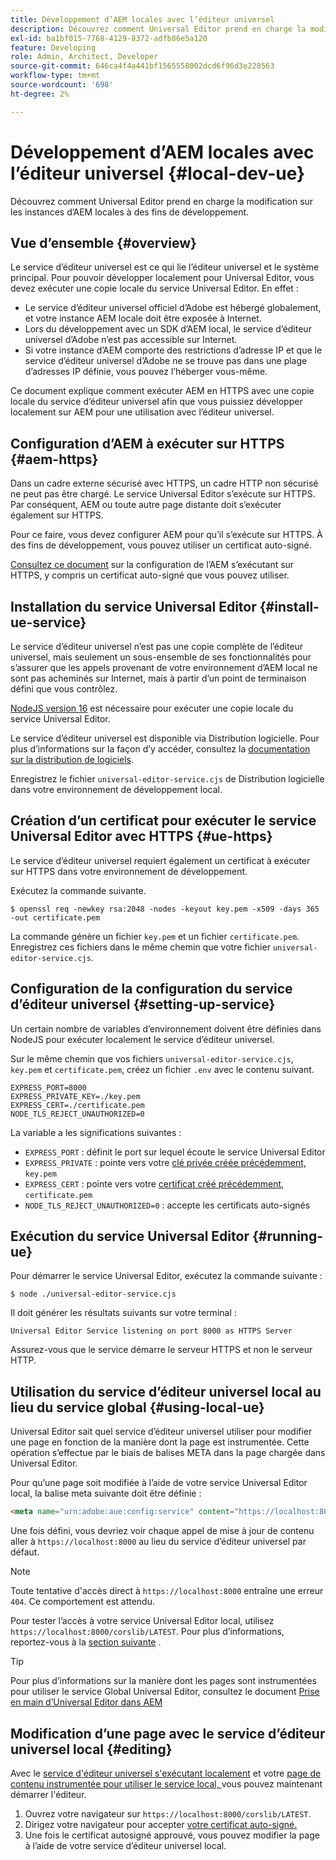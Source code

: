 ```yaml
---
title: Développement d’AEM locales avec l’éditeur universel
description: Découvrez comment Universal Editor prend en charge la modification sur les instances d’AEM locales à des fins de développement.
exl-id: ba1bf015-7768-4129-8372-adfb86e5a120
feature: Developing
role: Admin, Architect, Developer
source-git-commit: 646ca4f4a441bf1565558002dcd6f96d3e228563
workflow-type: tm+mt
source-wordcount: '698'
ht-degree: 2%

---
```



# Développement d’AEM locales avec l’éditeur universel {#local-dev-ue}

Découvrez comment Universal Editor prend en charge la modification sur les instances d’AEM locales à des fins de développement.

## Vue d’ensemble {#overview}

Le service d’éditeur universel est ce qui lie l’éditeur universel et le système principal. Pour pouvoir développer localement pour Universal Editor, vous devez exécuter une copie locale du service Universal Editor. En effet :

* Le service d’éditeur universel officiel d’Adobe est hébergé globalement, et votre instance AEM locale doit être exposée à Internet.
* Lors du développement avec un SDK d’AEM local, le service d’éditeur universel d’Adobe n’est pas accessible sur Internet.
* Si votre instance d’AEM comporte des restrictions d’adresse IP et que le service d’éditeur universel d’Adobe ne se trouve pas dans une plage d’adresses IP définie, vous pouvez l’héberger vous-même.

Ce document explique comment exécuter AEM en HTTPS avec une copie locale du service d’éditeur universel afin que vous puissiez développer localement sur AEM pour une utilisation avec l’éditeur universel.

## Configuration d’AEM à exécuter sur HTTPS {#aem-https}

Dans un cadre externe sécurisé avec HTTPS, un cadre HTTP non sécurisé ne peut pas être chargé. Le service Universal Editor s’exécute sur HTTPS. Par conséquent, AEM ou toute autre page distante doit s’exécuter également sur HTTPS.

Pour ce faire, vous devez configurer AEM pour qu’il s’exécute sur HTTPS. À des fins de développement, vous pouvez utiliser un certificat auto-signé.

[Consultez ce document](https://experienceleague.adobe.com/docs/experience-manager-learn/foundation/security/use-the-ssl-wizard.html?lang=fr) sur la configuration de l’AEM s’exécutant sur HTTPS, y compris un certificat auto-signé que vous pouvez utiliser.

## Installation du service Universal Editor {#install-ue-service}

Le service d’éditeur universel n’est pas une copie complète de l’éditeur universel, mais seulement un sous-ensemble de ses fonctionnalités pour s’assurer que les appels provenant de votre environnement d’AEM local ne sont pas acheminés sur Internet, mais à partir d’un point de terminaison défini que vous contrôlez.

[NodeJS version 16](https://nodejs.org/en/download/releases) est nécessaire pour exécuter une copie locale du service Universal Editor.

Le service d’éditeur universel est disponible via Distribution logicielle. Pour plus d’informations sur la façon d’y accéder, consultez la [documentation sur la distribution de logiciels](https://experienceleague.adobe.com/docs/experience-cloud/software-distribution/home.html?lang=fr).

Enregistrez le fichier `universal-editor-service.cjs` de Distribution logicielle dans votre environnement de développement local.

## Création d’un certificat pour exécuter le service Universal Editor avec HTTPS {#ue-https}

Le service d’éditeur universel requiert également un certificat à exécuter sur HTTPS dans votre environnement de développement.

Exécutez la commande suivante.

```text
$ openssl req -newkey rsa:2048 -nodes -keyout key.pem -x509 -days 365 -out certificate.pem
```

La commande génère un fichier `key.pem` et un fichier `certificate.pem`. Enregistrez ces fichiers dans le même chemin que votre fichier `universal-editor-service.cjs`.

## Configuration de la configuration du service d’éditeur universel {#setting-up-service}

Un certain nombre de variables d’environnement doivent être définies dans NodeJS pour exécuter localement le service d’éditeur universel.

Sur le même chemin que vos fichiers `universal-editor-service.cjs`, `key.pem` et `certificate.pem`, créez un fichier `.env` avec le contenu suivant.

```text
EXPRESS_PORT=8000
EXPRESS_PRIVATE_KEY=./key.pem
EXPRESS_CERT=./certificate.pem
NODE_TLS_REJECT_UNAUTHORIZED=0
```

La variable a les significations suivantes :

* `EXPRESS_PORT` : définit le port sur lequel écoute le service Universal Editor
* `EXPRESS_PRIVATE` : pointe vers votre [clé privée créée précédemment,](#ue-https) `key.pem`
* `EXPRESS_CERT` : pointe vers votre [ certificat créé précédemment,](#ue-https) `certificate.pem`
* `NODE_TLS_REJECT_UNAUTHORIZED=0` : accepte les certificats auto-signés

## Exécution du service Universal Editor {#running-ue}

Pour démarrer le service Universal Editor, exécutez la commande suivante :

```text
$ node ./universal-editor-service.cjs
```

Il doit générer les résultats suivants sur votre terminal :

```text
Universal Editor Service listening on port 8000 as HTTPS Server
```

Assurez-vous que le service démarre le serveur HTTPS et non le serveur HTTP.

## Utilisation du service d’éditeur universel local au lieu du service global {#using-local-ue}

Universal Editor sait quel service d’éditeur universel utiliser pour modifier une page en fonction de la manière dont la page est instrumentée. Cette opération s’effectue par le biais de balises META dans la page chargée dans Universal Editor.

Pour qu’une page soit modifiée à l’aide de votre service Universal Editor local, la balise meta suivante doit être définie :

```html
<meta name="urn:adobe:aue:config:service" content="https://localhost:8000">
```

Une fois défini, vous devriez voir chaque appel de mise à jour de contenu aller à `https://localhost:8000` au lieu du service d’éditeur universel par défaut.

>[!NOTE]
>
>Toute tentative d&#39;accès direct à `https://localhost:8000` entraîne une erreur `404`. Ce comportement est attendu.
>
>Pour tester l’accès à votre service Universal Editor local, utilisez `https://localhost:8000/corslib/LATEST`. Pour plus d’informations, reportez-vous à la [section suivante](#editing) .

>[!TIP]
>
>Pour plus d’informations sur la manière dont les pages sont instrumentées pour utiliser le service Global Universal Editor, consultez le document [Prise en main d’Universal Editor dans AEM](/help/implementing/universal-editor/getting-started.md#instrument-page)

## Modification d’une page avec le service d’éditeur universel local {#editing}

Avec le [service d&#39;éditeur universel s&#39;exécutant localement](#running-ue) et votre [ page de contenu instrumentée pour utiliser le service local, ](#using-loca-ue) vous pouvez maintenant démarrer l&#39;éditeur.

1. Ouvrez votre navigateur sur `https://localhost:8000/corslib/LATEST`.
1. Dirigez votre navigateur pour accepter [votre certificat auto-signé.](#ue-https)
1. Une fois le certificat autosigné approuvé, vous pouvez modifier la page à l’aide de votre service d’éditeur universel local.

